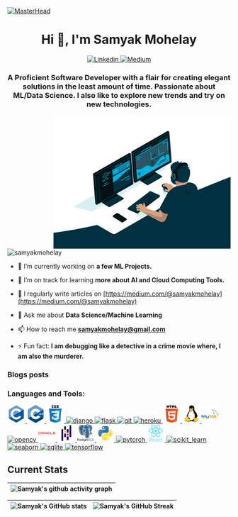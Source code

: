[![MasterHead](https://raw.githubusercontent.com/halfrost/halfrost/master/icons/header_.png)](https://github.com/samyakmohelay)
<h1 align="center">Hi 👋, I'm Samyak Mohelay</h1>

<p align="center">
  <a href="https://www.linkedin.com/in/samyakmohelay/">
    <img src="https://img.shields.io/badge/samyakmohelay-blue??style=flat&logo=linkedin" alt="Linkedin" />
 </a>
<a href="https://medium.com/@samyakmohelay">
    <img src="https://img.shields.io/badge/@samyakmohelay-black?style=flat&logo=medium&logoColor=white&link=https://medium.com/@samyakmohelay" alt="Medium" />
 </a>
 
 
<h3 align="center">A Proficient Software Developer with a flair for creating elegant solutions in the least amount of time. Passionate about ML/Data Science. I also like to explore new trends and try on new technologies.</h3>
<img align="right" alt="Coding" width="400" src="https://github.com/samyakmohelay/samyakmohelay/blob/main/code.gif">

<p align="left"> <img src="https://komarev.com/ghpvc/?username=samyakmohelay&label=Profile%20views&color=0e75b6&style=flat" alt="samyakmohelay" /> </p>

- 🔭 I’m currently working on **a few ML Projects.**

- 🌱 I’m on track for learning **more about AI and Cloud Computing Tools.**

- 📝 I regularly write articles on [https://medium.com/@samyakmohelay](https://medium.com/@samyakmohelay)

- 💬 Ask me about **Data Science/Machine Learning**

- 📫 How to reach me **samyakmohelay@gmail.com**

- ⚡ Fun fact: **I am debugging like a detective in a crime movie where, I am also the murderer.**

### Blogs posts
<!-- BLOG-POST-LIST:START -->
<!-- BLOG-POST-LIST:END -->


<h3 align="left">Languages and Tools:</h3>
<p align="left"> <a href="https://www.cprogramming.com/" target="_blank" rel="noreferrer"> <img src="https://raw.githubusercontent.com/devicons/devicon/master/icons/c/c-original.svg" alt="c" width="40" height="40"/> </a> <a href="https://www.w3schools.com/cpp/" target="_blank" rel="noreferrer"> <img src="https://raw.githubusercontent.com/devicons/devicon/master/icons/cplusplus/cplusplus-original.svg" alt="cplusplus" width="40" height="40"/> </a> <a href="https://www.w3schools.com/css/" target="_blank" rel="noreferrer"> <img src="https://raw.githubusercontent.com/devicons/devicon/master/icons/css3/css3-original-wordmark.svg" alt="css3" width="40" height="40"/> </a> <a href="https://www.djangoproject.com/" target="_blank" rel="noreferrer"> <img src="https://cdn.worldvectorlogo.com/logos/django.svg" alt="django" width="40" height="40"/> </a> <a href="https://flask.palletsprojects.com/" target="_blank" rel="noreferrer"> <img src="https://www.vectorlogo.zone/logos/pocoo_flask/pocoo_flask-icon.svg" alt="flask" width="40" height="40"/> </a> <a href="https://git-scm.com/" target="_blank" rel="noreferrer"> <img src="https://www.vectorlogo.zone/logos/git-scm/git-scm-icon.svg" alt="git" width="40" height="40"/> </a> <a href="https://heroku.com" target="_blank" rel="noreferrer"> <img src="https://www.vectorlogo.zone/logos/heroku/heroku-icon.svg" alt="heroku" width="40" height="40"/> </a> <a href="https://www.w3.org/html/" target="_blank" rel="noreferrer"> <img src="https://raw.githubusercontent.com/devicons/devicon/master/icons/html5/html5-original-wordmark.svg" alt="html5" width="40" height="40"/> </a> <a href="https://www.linux.org/" target="_blank" rel="noreferrer"> <img src="https://raw.githubusercontent.com/devicons/devicon/master/icons/linux/linux-original.svg" alt="linux" width="40" height="40"/> </a> <a href="https://www.mysql.com/" target="_blank" rel="noreferrer"> <img src="https://raw.githubusercontent.com/devicons/devicon/master/icons/mysql/mysql-original-wordmark.svg" alt="mysql" width="40" height="40"/> </a> <a href="https://opencv.org/" target="_blank" rel="noreferrer"> <img src="https://www.vectorlogo.zone/logos/opencv/opencv-icon.svg" alt="opencv" width="40" height="40"/> </a> <a href="https://www.oracle.com/" target="_blank" rel="noreferrer"> <img src="https://raw.githubusercontent.com/devicons/devicon/master/icons/oracle/oracle-original.svg" alt="oracle" width="40" height="40"/> </a> <a href="https://pandas.pydata.org/" target="_blank" rel="noreferrer"> <img src="https://raw.githubusercontent.com/devicons/devicon/2ae2a900d2f041da66e950e4d48052658d850630/icons/pandas/pandas-original.svg" alt="pandas" width="40" height="40"/> </a> <a href="https://www.postgresql.org" target="_blank" rel="noreferrer"> <img src="https://raw.githubusercontent.com/devicons/devicon/master/icons/postgresql/postgresql-original-wordmark.svg" alt="postgresql" width="40" height="40"/> </a> <a href="https://www.python.org" target="_blank" rel="noreferrer"> <img src="https://raw.githubusercontent.com/devicons/devicon/master/icons/python/python-original.svg" alt="python" width="40" height="40"/> </a> <a href="https://pytorch.org/" target="_blank" rel="noreferrer"> <img src="https://www.vectorlogo.zone/logos/pytorch/pytorch-icon.svg" alt="pytorch" width="40" height="40"/> </a> <a href="https://reactjs.org/" target="_blank" rel="noreferrer"> <img src="https://raw.githubusercontent.com/devicons/devicon/master/icons/react/react-original-wordmark.svg" alt="react" width="40" height="40"/> </a> <a href="https://scikit-learn.org/" target="_blank" rel="noreferrer"> <img src="https://upload.wikimedia.org/wikipedia/commons/0/05/Scikit_learn_logo_small.svg" alt="scikit_learn" width="40" height="40"/> </a> <a href="https://seaborn.pydata.org/" target="_blank" rel="noreferrer"> <img src="https://seaborn.pydata.org/_images/logo-mark-lightbg.svg" alt="seaborn" width="40" height="40"/> </a> <a href="https://www.sqlite.org/" target="_blank" rel="noreferrer"> <img src="https://www.vectorlogo.zone/logos/sqlite/sqlite-icon.svg" alt="sqlite" width="40" height="40"/> </a> <a href="https://www.tensorflow.org" target="_blank" rel="noreferrer"> <img src="https://www.vectorlogo.zone/logos/tensorflow/tensorflow-icon.svg" alt="tensorflow" width="40" height="40"/> </a> </p>



## Current Stats

|   ![Samyak's github activity graph](https://activity-graph.herokuapp.com/graph?username=samyakmohelay&theme=rogue) |
| :---: |

| ![Samyak's GitHub stats](https://github-readme-stats.vercel.app/api?username=samyakmohelay&show_icons=true&theme=city_lights) | ![Samyak's GitHub Streak](https://github-readme-streak-stats.herokuapp.com/?user=samyakmohelay&theme=city-lights) |
| :---: | :---: |
